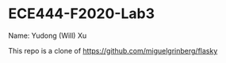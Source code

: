 # ECE444-F2020-Lab3

Name: Yudong (Will) Xu

This repo is a clone of
https://github.com/miguelgrinberg/flasky